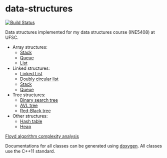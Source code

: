 # data-structures

[![Build Status](https://travis-ci.org/matheuspb/data-structures.svg?branch=master)](https://travis-ci.org/matheuspb/data-structures)

Data structures implemented for my data structures course (INE5408) at UFSC.

* Array structures:
	* [Stack](include/array_stack.h)
	* [Queue](include/array_queue.h)
	* [List](include/array_list.h)
* Linked structures:
	* [Linked List](include/linked_list.h)
	* [Doubly circular list](include/doubly_circular_list.h)
	* [Stack](include/linked_stack.h)
	* [Queue](include/linked_queue.h)
* Tree structures:
	* [Binary search tree](include/binary_tree.h)
	* [AVL tree](include/avl_tree.h)
	* [Red-Black tree](include/rb_tree.h)
* Other structures:
	* [Hash table](include/hash_table.h)
	* [Heap](include/heap.h)

[Floyd algorithm complexity analysis](floyd.tex)

Documentations for all classes can be generated using
[doxygen](http://www.stack.nl/~dimitri/doxygen/). All classes use the C++11
standard.
